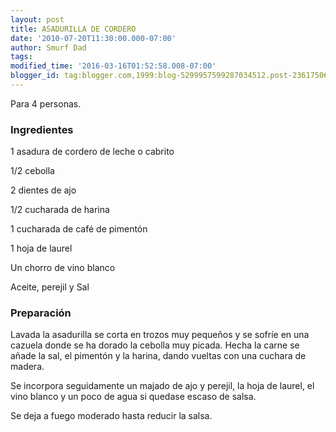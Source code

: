 ```yaml
---
layout: post
title: ASADURILLA DE CORDERO
date: '2010-07-20T11:30:00.000-07:00'
author: Smurf Dad
tags: 
modified_time: '2016-03-16T01:52:58.008-07:00'
blogger_id: tag:blogger.com,1999:blog-5299957599287034512.post-2361750633026125382
---
```


Para 4 personas.

<h3>Ingredientes</h3>

1 asadura de cordero de leche o cabrito

1/2 cebolla

2 dientes de ajo

1/2 cucharada de harina

1 cucharada de café de pimentón

1 hoja de laurel

Un chorro de vino blanco

Aceite, perejil y Sal

<h3>Preparación</h3>

Lavada la asadurilla se corta en trozos muy pequeños y se sofríe en una cazuela donde se ha dorado la cebolla muy picada. Hecha la carne se añade la sal, el pimentón y la harina, dando vueltas con una cuchara de madera.

Se incorpora seguidamente un majado de ajo y perejil, la hoja de laurel, el vino blanco y un poco de agua si quedase escaso de salsa.

Se deja a fuego moderado hasta reducir la salsa.

